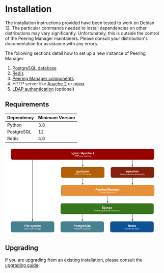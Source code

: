 # Installation

The installation instructions provided have been tested to work on Debian 12.
The particular commands needed to install dependencies on other distributions
may vary significantly. Unfortunately, this is outside the control of the
Peering Manager maintainers. Please consult your distribution's documentation
for assistance with any errors.

The following sections detail how to set up a new instance of Peering Manager:

1. [PostgreSQL database](1-postgresql.md)
1. [Redis](2-redis.md)
3. [Peering Manager components](3-peering-manager.md)
4. HTTP server like [Apache 2](4a-apache2.md) or [nginx](4b-nginx.md)
6. [LDAP authentication](5a-ldap.md) (optional)

## Requirements

| Dependency | Minimum Version |
|------------|-----------------|
| Python     | 3.8             |
| PostgreSQL | 12              |
| Redis      | 4.0             |

![Peering Manager application stack](../media/setup/application_stack.png)

## Upgrading

If you are upgrading from an existing installation, please consult the
[upgrading guide](upgrading.md).
